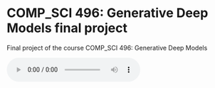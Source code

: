# COMP_SCI 496: Generative Deep Models final project
Final project of the course COMP_SCI 496: Generative Deep Models

![source](audio/source.mp3)

